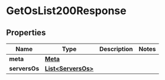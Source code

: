 

# GetOsList200Response


## Properties

| Name | Type | Description | Notes |
|------------ | ------------- | ------------- | -------------|
|**meta** | [**Meta**](Meta.md) |  |  |
|**serversOs** | [**List&lt;ServersOs&gt;**](ServersOs.md) |  |  |



